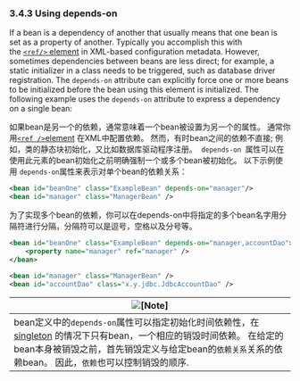 ### 3.4.3 Using depends-on

If a bean is a dependency of another that usually means that one bean is set as a property of another. Typically you accomplish this with the [`<ref/>` element](http://docs.spring.io/spring/docs/5.0.0.M4/spring-framework-reference/htmlsingle/#beans-ref-element) in XML-based configuration metadata. However, sometimes dependencies between beans are less direct; for example, a static initializer in a class needs to be triggered, such as database driver registration. The `depends-on` attribute can explicitly force one or more beans to be initialized before the bean using this element is initialized. The following example uses the `depends-on` attribute to express a dependency on a single bean:

如果bean是另一个的依赖，通常意味着一个bean被设置为另一个的属性。 通常你用[`<ref />`element](http://docs.spring.io/spring/docs/5.0.0.M4/spring-framework-reference/htmlsingle/#beans-ref-element) 在XML中配置依赖。 然而，有时bean之间的依赖不直接; 例如，类的静态块初始化，又比如数据库驱动程序注册。  `depends-on `属性可以在使用此元素的bean初始化之前明确强制一个或多个bean被初始化。 以下示例使用 `depends-on`属性来表示对单个bean的依赖关系：

```xml
<bean id="beanOne" class="ExampleBean" depends-on="manager"/>
<bean id="manager" class="ManagerBean" />
```

为了实现多个bean的依赖，你可以在depends-on中将指定的多个bean名字用分隔符进行分隔，分隔符可以是逗号，空格以及分号等。

```xml
<bean id="beanOne" class="ExampleBean" depends-on="manager,accountDao">
	<property name="manager" ref="manager" />
</bean>

<bean id="manager" class="ManagerBean" />
<bean id="accountDao" class="x.y.jdbc.JdbcAccountDao" />
```

| ![[Note]](http://docs.spring.io/spring/docs/5.0.0.M4/spring-framework-reference/htmlsingle/images/note.png.pagespeed.ce.9zQ_1wVwzR.png) |
| ---------------------------------------- |
|bean定义中的`depends-on`属性可以指定初始化时间依赖性，在[singleton](http://docs.spring.io/spring/docs/5.0.0.M4/spring-framework-reference/htmlsingle/#beans-factory-scopes-singleton) 的情况下只有bean，一个相应的销毁时间依赖。 在给定的bean本身被销毁之前，首先销毁定义与给定bean的`依赖关系`关系的依赖bean。 因此，`依赖`也可以控制销毁的顺序. |